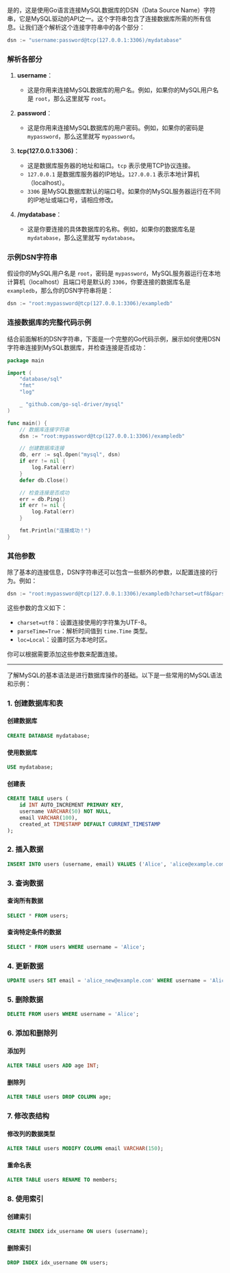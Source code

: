 是的，这是使用Go语言连接MySQL数据库的DSN（Data Source Name）字符串，它是MySQL驱动的API之一。这个字符串包含了连接数据库所需的所有信息。让我们逐个解析这个连接字符串中的各个部分：

```go
dsn := "username:password@tcp(127.0.0.1:3306)/mydatabase"
```

### 解析各部分

1. **username**：
   - 这是你用来连接MySQL数据库的用户名。例如，如果你的MySQL用户名是 `root`，那么这里就写 `root`。

2. **password**：
   - 这是你用来连接MySQL数据库的用户密码。例如，如果你的密码是 `mypassword`，那么这里就写 `mypassword`。

3. **tcp(127.0.0.1:3306)**：
   - 这是数据库服务器的地址和端口。`tcp` 表示使用TCP协议连接。
   - `127.0.0.1` 是数据库服务器的IP地址。`127.0.0.1` 表示本地计算机（localhost）。
   - `3306` 是MySQL数据库默认的端口号。如果你的MySQL服务器运行在不同的IP地址或端口号，请相应修改。

4. **/mydatabase**：
   - 这是你要连接的具体数据库的名称。例如，如果你的数据库名是 `mydatabase`，那么这里就写 `mydatabase`。

### 示例DSN字符串

假设你的MySQL用户名是 `root`，密码是 `mypassword`，MySQL服务器运行在本地计算机（localhost）且端口号是默认的 `3306`，你要连接的数据库名是 `exampledb`，那么你的DSN字符串将是：

```go
dsn := "root:mypassword@tcp(127.0.0.1:3306)/exampledb"
```

### 连接数据库的完整代码示例

结合前面解析的DSN字符串，下面是一个完整的Go代码示例，展示如何使用DSN字符串连接到MySQL数据库，并检查连接是否成功：

```go
package main

import (
    "database/sql"
    "fmt"
    "log"

    _ "github.com/go-sql-driver/mysql"
)

func main() {
    // 数据库连接字符串
    dsn := "root:mypassword@tcp(127.0.0.1:3306)/exampledb"

    // 创建数据库连接
    db, err := sql.Open("mysql", dsn)
    if err != nil {
        log.Fatal(err)
    }
    defer db.Close()

    // 检查连接是否成功
    err = db.Ping()
    if err != nil {
        log.Fatal(err)
    }

    fmt.Println("连接成功！")
}
```

### 其他参数

除了基本的连接信息，DSN字符串还可以包含一些额外的参数，以配置连接的行为。例如：

```go
dsn := "root:mypassword@tcp(127.0.0.1:3306)/exampledb?charset=utf8&parseTime=True&loc=Local"
```

这些参数的含义如下：

- `charset=utf8`：设置连接使用的字符集为UTF-8。
- `parseTime=True`：解析时间值到 `time.Time` 类型。
- `loc=Local`：设置时区为本地时区。

你可以根据需要添加这些参数来配置连接。

---

了解MySQL的基本语法是进行数据库操作的基础。以下是一些常用的MySQL语法和示例：

### 1. 创建数据库和表
#### 创建数据库
```sql
CREATE DATABASE mydatabase;
```

#### 使用数据库
```sql
USE mydatabase;
```

#### 创建表
```sql
CREATE TABLE users (
    id INT AUTO_INCREMENT PRIMARY KEY,
    username VARCHAR(50) NOT NULL,
    email VARCHAR(100),
    created_at TIMESTAMP DEFAULT CURRENT_TIMESTAMP
);
```

### 2. 插入数据
```sql
INSERT INTO users (username, email) VALUES ('Alice', 'alice@example.com');
```

### 3. 查询数据
#### 查询所有数据
```sql
SELECT * FROM users;
```

#### 查询特定条件的数据
```sql
SELECT * FROM users WHERE username = 'Alice';
```

### 4. 更新数据
```sql
UPDATE users SET email = 'alice_new@example.com' WHERE username = 'Alice';
```

### 5. 删除数据
```sql
DELETE FROM users WHERE username = 'Alice';
```

### 6. 添加和删除列
#### 添加列
```sql
ALTER TABLE users ADD age INT;
```

#### 删除列
```sql
ALTER TABLE users DROP COLUMN age;
```

### 7. 修改表结构
#### 修改列的数据类型
```sql
ALTER TABLE users MODIFY COLUMN email VARCHAR(150);
```

#### 重命名表
```sql
ALTER TABLE users RENAME TO members;
```

### 8. 使用索引
#### 创建索引
```sql
CREATE INDEX idx_username ON users (username);
```

#### 删除索引
```sql
DROP INDEX idx_username ON users;
```